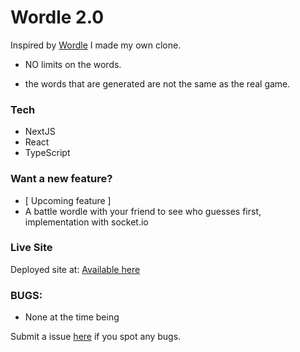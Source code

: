 # Wordle 2.0

Inspired by [Wordle](https://www.nytimes.com/games/wordle/index.html) I made my own clone.

- NO limits on the words.

- the words that are generated are not the same as the real game.

### Tech

- NextJS
- React
- TypeScript


### Want a new feature?

- [ Upcoming feature ] 
- A battle wordle with your friend to see who guesses first, implementation with socket.io


### Live Site 

Deployed site at: [Available here]()


### BUGS:

- None at the time being

Submit a issue [here]() if you spot any bugs.
